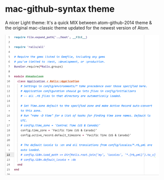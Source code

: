 # mac-github-syntax theme

A nicer Light theme: It's a quick MIX between atom-github-2014 theme & the original mac-classic theme updated for the newest version of Atom.

![A screenshot of your theme](https://raw.githubusercontent.com/ahmadseleem/mac-github-syntax/master/screenshot.png)
